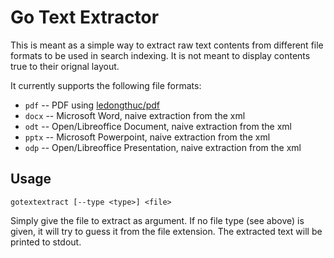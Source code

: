 # Go Text Extractor

This is meant as a simple way to extract raw text contents from different file formats to be used in search indexing. It is not meant to display contents true to their orignal layout.

It currently supports the following file formats:

  * `pdf` -- PDF using [ledongthuc/pdf](https://github.com/ledongthuc/pdf) 
  * `docx` -- Microsoft Word, naive extraction from the xml
  * `odt` -- Open/Libreoffice Document, naive extraction from the xml
  * `pptx` -- Microsoft Powerpoint, naive extraction from the xml
  * `odp` -- Open/Libreoffice Presentation, naive extraction from the xml

## Usage

    gotextextract [--type <type>] <file>

Simply give the file to extract as argument. If no file type (see above) is given, it will try to guess it from the file extension. The extracted text will be printed to stdout.
